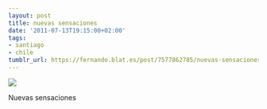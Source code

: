 ```yaml
---
layout: post
title: nuevas sensaciones
date: '2011-07-13T19:15:00+02:00'
tags:
- santiago
- chile
tumblr_url: https://fernando.blat.es/post/7577862785/nuevas-sensaciones
---
```

 ![](/tumblr_files/tumblr_loa80x17AB1qz4y16o1_1280.jpg)  

Nuevas sensaciones
